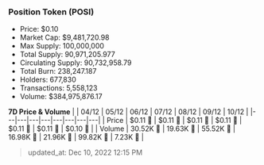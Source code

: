 
  ### Position Token (POSI)
  - Price: $0.10
  - Market Cap: $9,481,720.98
  - Max Supply: 100,000,000
  - Total Supply: 90,971,205.977
  - Circulating Supply: 90,732,958.79
  - Total Burn: 238,247.187
  - Holders: 677,830
  - Transactions: 5,558,123
  - Volume: $384,975,876.17

  **7D Price & Volume**
  | | 04&#x2F;12 | 05&#x2F;12 | 06&#x2F;12 | 07&#x2F;12 | 08&#x2F;12 | 09&#x2F;12 | 10&#x2F;12 |
  |---|---|---|---|---|---|---|---|
  | Price | $0.11 🔻 | $0.11 🚀 | $0.11 🔻 | $0.11 🔻 | $0.11 🔻 | $0.11 🔻 | $0.10 🔻 |
  | Volume | 30.52K 🔻 | 19.63K 🔻 | 55.52K 🚀 | 16.98K 🔻 | 21.96K 🚀 | 99.82K 🚀 | 7.23K 🔻 |

  > updated_at: Dec 10, 2022 12:15 PM
